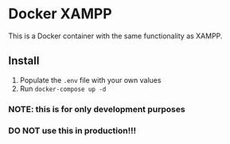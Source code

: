 # Docker XAMPP

This is a Docker container with the same functionality as XAMPP.

## Install 

1. Populate the `.env` file with your own values
2. Run `docker-compose up -d`

### NOTE: this is for only development purposes
### DO NOT use this in production!!!

